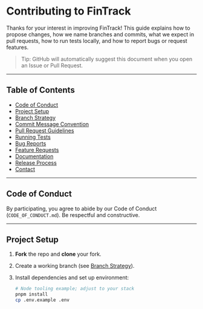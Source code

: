 # Contributing to FinTrack

Thanks for your interest in improving FinTrack! This guide explains how to propose changes, how we name branches and commits, what we expect in pull requests, how to run tests locally, and how to report bugs or request features.

> Tip: GitHub will automatically suggest this document when you open an Issue or Pull Request.

---

## Table of Contents
- [Code of Conduct](#code-of-conduct)
- [Project Setup](#project-setup)
- [Branch Strategy](#branch-strategy)
- [Commit Message Convention](#commit-message-convention)
- [Pull Request Guidelines](#pull-request-guidelines)
- [Running Tests](#running-tests)
- [Bug Reports](#bug-reports)
- [Feature Requests](#feature-requests)
- [Documentation](#documentation)
- [Release Process](#release-process)
- [Contact](#contact)

---

## Code of Conduct
By participating, you agree to abide by our Code of Conduct (`CODE_OF_CONDUCT.md`). Be respectful and constructive.

---

## Project Setup
1. **Fork** the repo and **clone** your fork.
2. Create a working branch (see [Branch Strategy](#branch-strategy)).
3. Install dependencies and set up environment:

   ```bash
   # Node tooling example; adjust to your stack
   pnpm install
   cp .env.example .env
